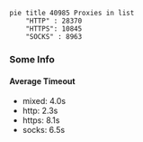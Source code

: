 
```mermaid
pie title 40985 Proxies in list
    "HTTP" : 28370
    "HTTPS": 10845
    "SOCKS" : 8963
```

### Some Info
#### Average Timeout

- mixed: 4.0s
- http: 2.3s
- https: 8.1s
- socks: 6.5s